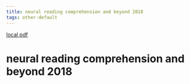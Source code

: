 ```yaml
---
title: neural reading comprehension and beyond 2018
tags: other-default
---
```


[local pdf](../../../pdfs/neural%20reading%20comprehension%20and%20beyond_2018.pdf)

# neural reading comprehension and beyond 2018
